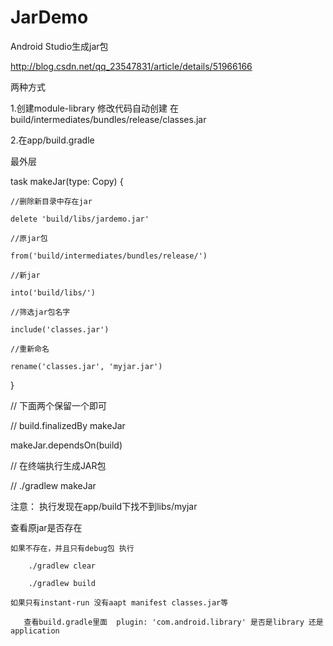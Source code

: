 # JarDemo
Android Studio生成jar包

 http://blog.csdn.net/qq_23547831/article/details/51966166

两种方式

1.创建module-library 
  修改代码自动创建
  在build/intermediates/bundles/release/classes.jar
  
2.在app/build.gradle 

最外层

task makeJar(type: Copy) {

    //删除新目录中存在jar

    delete 'build/libs/jardemo.jar'

    //原jar包

    from('build/intermediates/bundles/release/')

    //新jar

    into('build/libs/')

    //筛选jar包名字

    include('classes.jar')

    //重新命名

    rename('classes.jar', 'myjar.jar')

}

// 下面两个保留一个即可

// build.finalizedBy makeJar

   makeJar.dependsOn(build)

//  在终端执行生成JAR包

// ./gradlew makeJar


注意：
  执行发现在app/build下找不到libs/myjar

  查看原jar是否存在

    如果不存在，并且只有debug包 执行

        ./gradlew clear

        ./gradlew build

    如果只有instant-run 没有aapt manifest classes.jar等

       查看build.gradle里面  plugin: 'com.android.library' 是否是library 还是application



  
